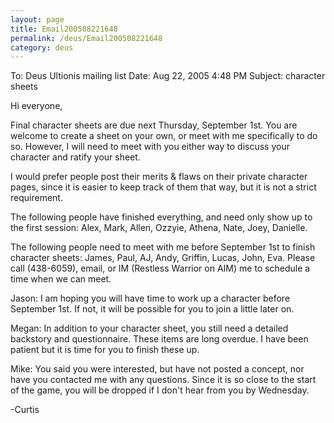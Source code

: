 ```yaml
---
layout: page
title: Email200508221648
permalink: /deus/Email200508221648
category: deus
---
```

To: Deus Ultionis mailing list
Date: Aug 22, 2005 4:48 PM
Subject: character sheets

Hi everyone,

Final character sheets are due next Thursday, September 1st. You are
welcome to create a sheet on your own, or meet with me specifically to
do so. However, I will need to meet with you either way to discuss
your character and ratify your sheet.

I would prefer people post their merits &amp; flaws on their private
character pages, since it is easier to keep track of them that way,
but it is not a strict requirement.

The following people have finished everything, and need only show up
to the first session: Alex, Mark, Allen, Ozzyie, Athena, Nate, Joey,
Danielle.

The following people need to meet with me before September 1st to
finish character sheets: James, Paul, AJ, Andy, Griffin, Lucas, John,
Eva. Please call (438-6059), email, or IM (Restless Warrior on AIM) me
to schedule a time when we can meet.

Jason: I am hoping you will have time to work up a character before
September 1st. If not, it will be possible for you to join a little
later on.

Megan: In addition to your character sheet, you still need a detailed
backstory and questionnaire. These items are long overdue. I have been
patient but it is time for you to finish these up.

Mike: You said you were interested, but have not posted a concept, nor
have you contacted me with any questions. Since it is so close to the
start of the game, you will be dropped if I don't hear from you by
Wednesday.

-Curtis
